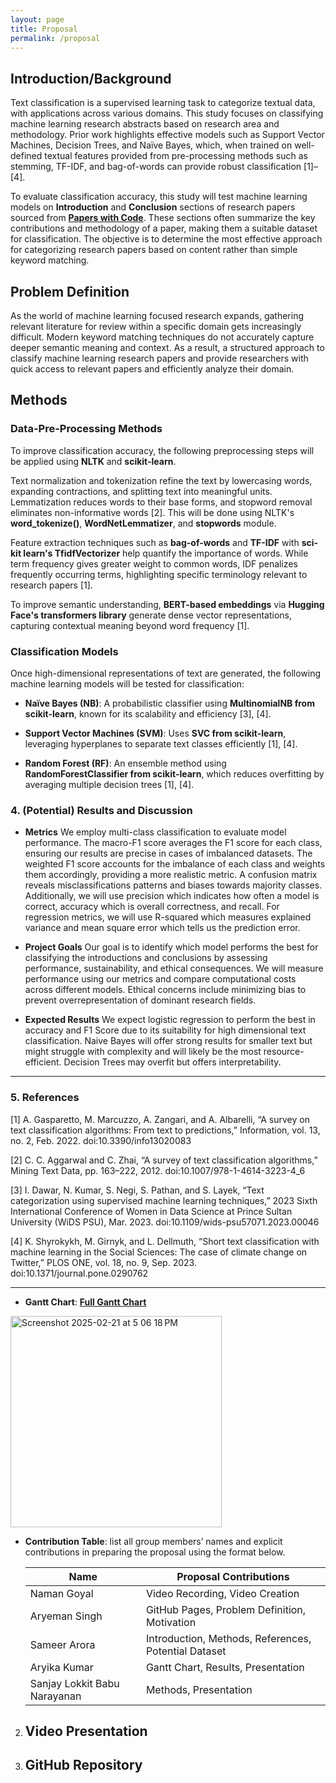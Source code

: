 ```yaml
---
layout: page
title: Proposal
permalink: /proposal
---
```

## Introduction/Background

Text classification is a supervised learning task to categorize textual data, with applications across various domains. This study focuses on classifying machine learning research abstracts based on research area and methodology. Prior work highlights effective models such as Support Vector Machines, Decision Trees, and Naïve Bayes, which, when trained on well-defined textual features provided from pre-processing methods such as stemming, TF-IDF, and bag-of-words can provide robust classification [1]–[4]. 

To evaluate classification accuracy, this study will test machine learning models on **Introduction** and **Conclusion** sections of research papers sourced from [**Papers with Code**](https://paperswithcode.com/). These sections often summarize the key contributions and methodology of a paper, making them a suitable dataset for classification. The objective is to determine the most effective approach for categorizing research papers based on content rather than simple keyword matching.

## Problem Definition
As the world of machine learning focused research expands, gathering relevant literature for review within a specific domain gets increasingly difficult. Modern keyword matching techniques do not accurately capture deeper semantic meaning and context. As a result, a structured approach to classify machine learning research papers and provide researchers with quick access to relevant papers and efficiently analyze their domain. 

## Methods
### Data-Pre-Processing Methods
To improve classification accuracy, the following preprocessing steps will be applied using **NLTK** and **scikit-learn**. 

Text normalization and tokenization refine the text by lowercasing words, expanding contractions, and splitting text into meaningful units. Lemmatization reduces words to their base forms, and stopword removal eliminates non-informative words [2]. This will be done using NLTK's **word_tokenize()**, **WordNetLemmatizer**, and **stopwords** module. 

Feature extraction techniques such as **bag-of-words** and **TF-IDF** with **sci-kit learn's TfidfVectorizer** help quantify the importance of words. While term frequency gives greater weight to common words, IDF penalizes frequently occurring terms, highlighting specific terminology relevant to research papers [1]. 

To improve semantic understanding, **BERT-based embeddings** via **Hugging Face's transformers library** generate dense vector representations, capturing contextual meaning beyond word frequency [1]. 

### Classification Models
Once high-dimensional representations of text are generated, the following machine learning models will be tested for classification:

- **Naïve Bayes (NB)**: A probabilistic classifier using **MultinomialNB from scikit-learn**, known for its scalability and efficiency [3], [4].
    
- **Support Vector Machines (SVM)**: Uses **SVC from scikit-learn**, leveraging hyperplanes to separate text classes efficiently [1], [4].
    
- **Random Forest (RF)**: An ensemble method using **RandomForestClassifier from scikit-learn**, which reduces overfitting by averaging multiple decision trees [1], [4].

### 4. (Potential) Results and Discussion

- **Metrics**
We employ multi-class classification to evaluate model performance. The macro-F1 score averages the F1 score for each class, ensuring our results are precise in cases of imbalanced datasets. The weighted F1 score accounts for the imbalance of each class and weights them accordingly, providing a more realistic metric. A confusion matrix reveals misclassifications patterns and biases towards majority classes. Additionally, we will use precision which indicates how often a model is correct, accuracy which is overall correctness, and recall. For regression metrics, we will use R-squared which measures explained variance and mean square error which tells us the prediction error. 

- **Project Goals** 
Our goal is to identify which model performs the best for classifying the introductions and conclusions by assessing performance, sustainability, and ethical consequences. We will measure performance using our metrics and compare computational costs across different models. Ethical concerns include minimizing bias to prevent overrepresentation of dominant research fields.

- **Expected Results**
We expect logistic regression to perform the best in accuracy and F1 Score due to its suitability for high dimensional text classification. Naive Bayes will offer strong results for smaller text but might struggle with complexity and will likely be the most resource-efficient. Decision Trees may overfit but offers interpretability.  

---

### 5. References
[1] A. Gasparetto, M. Marcuzzo, A. Zangari, and A. Albarelli, “A survey on text classification algorithms: From text to predictions,” Information, vol. 13, no. 2, Feb. 2022. doi:10.3390/info13020083

[2] C. C. Aggarwal and C. Zhai, “A survey of text classification algorithms,” Mining Text Data, pp. 163–222, 2012. doi:10.1007/978-1-4614-3223-4_6

[3] I. Dawar, N. Kumar, S. Negi, S. Pathan, and S. Layek, “Text categorization using supervised machine learning techniques,” 2023 Sixth International Conference of Women in Data Science at Prince Sultan University (WiDS PSU), Mar. 2023. doi:10.1109/wids-psu57071.2023.00046

[4] K. Shyrokykh, M. Girnyk, and L. Dellmuth, “Short text classification with machine learning in the Social Sciences: The case of climate change on Twitter,” PLOS ONE, vol. 18, no. 9, Sep. 2023. doi:10.1371/journal.pone.0290762

---   
- **Gantt Chart**: 
[**Full Gantt Chart**](https://gtvault-my.sharepoint.com/:x:/g/personal/akumar906_gatech_edu/EXJc6ihn5flFu38MAn05b_4BXmzhr109P-YNltiuoURhIg?e=5WeXAZ)

<img width="338" alt="Screenshot 2025-02-21 at 5 06 18 PM" src="https://github.com/user-attachments/assets/ed6d20b4-1640-4a3d-be48-236dd2529874" />


- **Contribution Table**: list all group members’ names and explicit contributions in preparing the proposal using the format below.

     | Name    | Proposal Contributions |
     |---------|------------------------|
     | Naman Goyal | Video Recording, Video Creation |
     | Aryeman Singh | GitHub Pages, Problem Definition, Motivation |
     | Sameer Arora  | Introduction, Methods, References, Potential Dataset |
     | Aryika Kumar | Gantt Chart, Results, Presentation |
     | Sanjay Lokkit Babu Narayanan | Methods, Presentation |


2. **Video Presentation**  
   - 

3. **GitHub Repository**  
   - 

